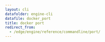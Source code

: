 ```yaml
---
layout: cli
datafolder: engine-cli
datafile: docker_port
title: docker port
redirect_from:
  - /edge/engine/reference/commandline/port/
---
```

<!--
This page is automatically generated from Docker's source code. If you want to
suggest a change to the text that appears here, open a ticket or pull request
in the source repository on GitHub:

https://github.com/docker/cli
-->
